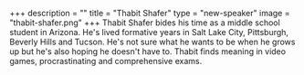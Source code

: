 +++
description = ""
title = "Thabit Shafer"
type = "new-speaker"
image = "thabit-shafer.png"
+++
Thabit Shafer bides his time as a middle school student in Arizona. He's lived formative years in Salt Lake City, Pittsburgh, Beverly Hills and Tucson. He's not sure what he wants to be when he grows up but he's also hoping he doesn't have to. Thabit finds meaning in video games, procrastinating and comprehensive exams.